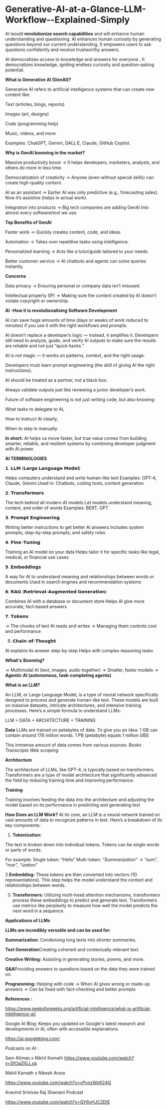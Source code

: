 # Generative-AI-at-a-Glance-LLM-Workflow--Explained-Simply


 AI would **revolutionize search capabilities**  and  will enhance human understanding and questioning.
 AI enhances human curiosity by generating questions beyond our current understanding, It empowers users to ask questions confidently and receive trustworthy answers.
 
 AI democratizes access to knowledge and answers for everyone , It democratizes knowledge, igniting endless curiosity and question-asking potential.
 
**What is Generative AI (GenAI)?**

Generative AI refers to artificial intelligence systems that can create new content like:

Text (articles, blogs, reports)

Images (art, designs)

Code (programming help)

Music, videos, and more

Examples: ChatGPT, Gemini, DALL·E, Claude, GitHub Copilot.

**Why is GenAI booming in the market?**

Massive productivity boost → It helps developers, marketers, analysts, and others do more in less time.

Democratization of creativity → Anyone (even without special skills) can create high-quality content.

AI as an assistant → Earlier AI was only predictive (e.g., forecasting sales). Now it’s assistive (helps in actual work).

Integration into products → Big tech companies are adding GenAI into almost every software/tool we use.

**Top Benefits of GenAI**

Faster work → Quickly creates content, code, and ideas.

Automation → Takes over repetitive tasks using intelligence.

Personalized learning → Acts like a tutor/guide tailored to your needs.

Better customer service → AI chatbots and agents can solve queries instantly.

**Concerns**

Data privacy → Ensuring personal or company data isn’t misused.

Intellectual property (IP) → Making sure the content created by AI doesn’t violate copyright or ownership.


**AI -How it is revolutionalising Software Development**

 AI can save huge amounts of time (days or weeks of work reduced to minutes) if you use it with the right workflows and prompts.

AI doesn’t replace a developer’s logic — instead, it amplifies it.
Developers still need to analyze, guide, and verify AI outputs to make sure the results are reliable and not just “quick hacks.”


AI is not magic — it works on patterns, context, and the right usage.

Developers must learn prompt engineering (the skill of giving AI the right instructions).

AI should be treated as a partner, not a black box.

Always validate outputs just like reviewing a junior developer’s work.

Future of software engineering is not just writing code, but also knowing:

What tasks to delegate to AI,

How to instruct AI clearly,

When to step in manually.

**In short:**
AI helps us move faster, but true value comes from building smarter, reliable, and resilient systems by combining developer judgment with AI power.


 **AI TERMINOLOGIES** 

𝟭. 𝗟𝗟𝗠 (𝗟𝗮𝗿𝗴𝗲 𝗟𝗮𝗻𝗴𝘂𝗮𝗴𝗲 𝗠𝗼𝗱𝗲𝗹) 

 Helps computers understand and write human-like text 
 Examples: GPT-4, Claude, Gemini 
 Used in: Chatbots, coding tools, content generation

𝟮. 𝗧𝗿𝗮𝗻𝘀𝗳𝗼𝗿𝗺𝗲𝗿𝘀 

The tech behind all modern AI models 
Let models understand meaning, context, and order of words 
Examples: BERT, GPT

𝟯. 𝗣𝗿𝗼𝗺𝗽𝘁 𝗘𝗻𝗴𝗶𝗻𝗲𝗲𝗿𝗶𝗻𝗴 

 Writing better instructions to get better AI answers 
 Includes system prompts, step-by-step prompts, and safety rules

𝟰. 𝗙𝗶𝗻𝗲-𝗧𝘂𝗻𝗶𝗻𝗴 

Training an AI model on your data 
 Helps tailor it for specific tasks like legal, medical, or financial use cases

𝟱. 𝗘𝗺𝗯𝗲𝗱𝗱𝗶𝗻𝗴𝘀 

A way for AI to understand meaning and relationships between words or documents 
Used in search engines and recommendation systems

𝟲. 𝗥𝗔𝗚 (𝗥𝗲𝘁𝗿𝗶𝗲𝘃𝗮𝗹-𝗔𝘂𝗴𝗺𝗲𝗻𝘁𝗲𝗱 𝗚𝗲𝗻𝗲𝗿𝗮𝘁𝗶𝗼𝗻) 

Combines AI with a database or document store 
Helps AI give more accurate, fact-based answers

𝟳. 𝗧𝗼𝗸𝗲𝗻𝘀 

→ The chunks of text AI reads and writes 
→ Managing them controls cost and performance

8. 𝗖𝗵𝗮𝗶𝗻-𝗼𝗳-𝗧𝗵𝗼𝘂𝗴𝗵𝘁 

AI explains its answer step-by-step 
Helps with complex reasoning tasks

𝗪𝗵𝗮𝘁’𝘀  **Booming?**

→ Multimodal AI (text, images, audio together) 
→ Smaller, faster models 
→ **Agentic AI (autonomous, task-completing agents)**




**What is an LLM?**

An LLM, or Large Language Model, is a type of neural network specifically
designed to process and generate human-like text. These models are built on
massive datasets, intricate architectures, and intensive training processes.
Here’s a simple formula to understand LLMs:

LLM = DATA + ARCHITECTURE + TRAINING

**Data**
LLMs are trained on petabytes of data. To give you an idea:
1 GB can contain around 178 million words.
1 PB (petabyte) equals 1 million GBS

This immense amount of data comes from various sources:
*Books
Transcripts
Web scraping*

**Architecture**

The architecture of LLMs, like GPT-4, is typically based on transformers.
Transformers are a type of model architecture that significantly advanced
the field by reducing training time and improving performance.

**Training**

Training involves feeding the data into the architecture and adjusting the
model based on its performance in predicting and generating text

**How Does an LLM Work?**
At its core, an LLM is a neural network trained on vast amounts of data to
recognize patterns in text. Here’s a breakdown of its key components:

1. **Tokenization:**
   
 The text is broken down into individual tokens. Tokens can
be single words or parts of words.

For example:
Single token: “Hello”
Multi-token: *“Summarization” -> “sum”, “mar”, “ization”*

2.**Embedding:**
   These tokens are then converted into vectors (1D
representations). This step helps the model understand the context and
relationships between words.

3. **Transformers:**
   Utilizing multi-head attention mechanisms, transformers
process these embeddings to predict and generate text. Transformers use
metrics like perplexity to measure how well the model predicts the next
word in a sequence.

**Applications of LLMs**

**LLMs are incredibly versatile and can be used for:**

**Summarization:** Condensing long texts into shorter summaries.

**Text Generation**Creating coherent and contextually relevant text.

**Creative Writing:** Assisting in generating stories, poems, and more.

**Q&A**Providing answers to questions based on the data they were trained
on.

**Programming:** Helping with code
→ When AI gives wrong or made-up answers 
→ Can be fixed with fact-checking and better prompts



**References :**  

https://www.geeksforgeeks.org/artificial-intelligence/what-is-artificial-intelligence-ai/

Google AI Blog: Keeps you updated on Google's latest research and developments in AI, often with accessible explanations.

https://ai.googleblog.com/

Podcasts on AI : 

Sam Altman x Nikhil Kamath
https://www.youtube.com/watch?v=SfOaZIGJ_gs


Nikhil Kamath x Nikesh Arora 

https://www.youtube.com/watch?v=vPvnzWoK24Q 


Aravind Srinivas Raj Shamani Podcast

https://www.youtube.com/watch?v=QY6yHJC2DIE
